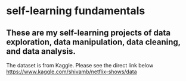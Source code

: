 # self-learning fundamentals

## These are my self-learning projects of data exploration, data manipulation, data cleaning, and data analysis.

The dataset is from Kaggle. Please see the direct link below
https://www.kaggle.com/shivamb/netflix-shows/data
